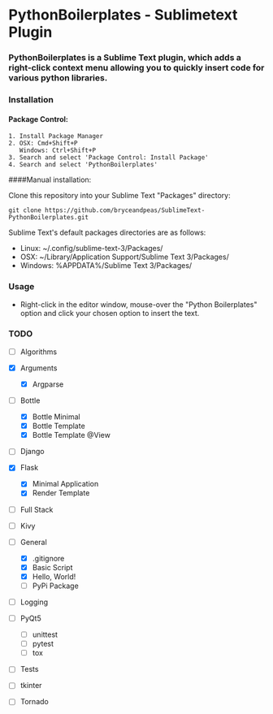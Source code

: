 # PythonBoilerplates -  Sublimetext Plugin

### PythonBoilerplates is a Sublime Text plugin, which adds a right-click context menu allowing you to quickly insert code for various python libraries.

### Installation

#### Package Control:

	1. Install Package Manager
	2. OSX: Cmd+Shift+P
 	   Windows: Ctrl+Shift+P 
 	3. Search and select 'Package Control: Install Package'
	4. Search and select 'PythonBoilerplates'

####Manual installation:

Clone this repository into your Sublime Text "Packages" directory:

```git clone https://github.com/bryceandpeas/SublimeText-PythonBoilerplates.git```

Sublime Text's default packages directories are as follows:

 - Linux: ~/.config/sublime-text-3/Packages/
 - OSX: ~/Library/Application Support/Sublime Text 3/Packages/
 - Windows: %APPDATA%/Sublime Text 3/Packages/

### Usage

 - Right-click in the editor window, mouse-over the "Python Boilerplates" option and click your chosen option to insert the text.

### TODO

- [ ] Algorithms

- [X] Arguments
	- [X] Argparse

- [ ] Bottle
	- [X] Bottle Minimal
	- [X] Bottle Template
	- [X] Bottle Template @View

- [ ] Django

- [x] Flask
	- [x] Minimal Application
	- [x] Render Template

- [ ] Full Stack

- [ ] Kivy

- [ ] General
	- [x] .gitignore
	- [x] Basic Script
	- [x] Hello, World!
	- [ ] PyPi Package

- [ ] Logging

- [ ] PyQt5

	- [ ] unittest
	- [ ] pytest
	- [ ] tox

- [ ] Tests

- [ ] tkinter

- [ ] Tornado

